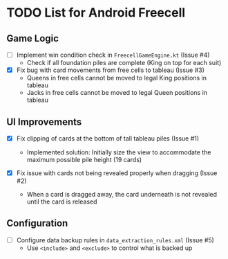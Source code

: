 # TODO List for Android Freecell

## Game Logic
- [ ] Implement win condition check in `FreecellGameEngine.kt` (Issue #4)
  - Check if all foundation piles are complete (King on top for each suit)
- [x] Fix bug with card movements from free cells to tableau (Issue #3)
  - Queens in free cells cannot be moved to legal King positions in tableau
  - Jacks in free cells cannot be moved to legal Queen positions in tableau

## UI Improvements
- [x] Fix clipping of cards at the bottom of tall tableau piles (Issue #1)
  - Implemented solution: Initially size the view to accommodate the maximum possible pile height (19 cards)

- [x] Fix issue with cards not being revealed properly when dragging (Issue #2)
  - When a card is dragged away, the card underneath is not revealed until the card is released

## Configuration
- [ ] Configure data backup rules in `data_extraction_rules.xml` (Issue #5)
  - Use `<include>` and `<exclude>` to control what is backed up
